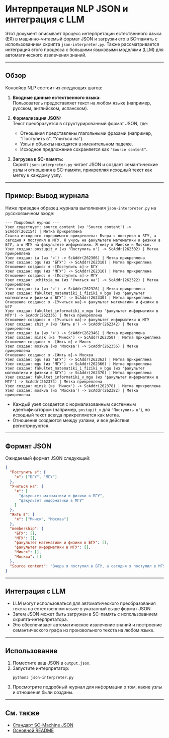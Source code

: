 # Интерпретация NLP JSON и интеграция с LLM

Этот документ описывает процесс интерпретации естественного языка (ЕЯ) в машинно-читаемый формат JSON и загрузки его в SC-память с использованием скрипта `json-interpreter.py`. Также рассматривается интеграция этого процесса с большими языковыми моделями (LLM) для автоматического извлечения знаний.

---

## Обзор

Конвейер NLP состоит из следующих шагов:

1. **Входные данные естественного языка:**  
   Пользователь предоставляет текст на любом языке (например, русском, английском, испанском).

2. **Формализация JSON:**  
   Текст преобразуется в структурированный формат JSON, где:
   - Отношения представлены глагольными фразами (например, "Поступить в", "Учиться на").
   - Узлы и объекты находятся в именительном падеже.
   - Исходное предложение сохраняется как `"Source content"`.

3. **Загрузка в SC-память:**  
   Скрипт `json-interpreter.py` читает JSON и создает семантические узлы и отношения в SC-памяти, прикрепляя исходный текст как метку к каждому узлу.

---

## Пример: Вывод журнала

Ниже приведен образец журнала выполнения `json-interpreter.py` на русскоязычном входе:

```
--- Подробный журнал ---
Узел существует: source_content (из 'Source content') -> ScAddr(262154) | Метка прикреплена
Ссылка исходного содержимого прикреплена: Вчера я поступил в БГУ, а сегодня я поступил в МГУ. Я учусь на факультете математики и физики в БГУ, а в МГУ на факультете информатики. Я живу в Минске и Москве.
Узел создан: postupit_v (из 'Поступить в') -> ScAddr(262302) | Метка прикреплена
Узел создан: ia (из 'я') -> ScAddr(262306) | Метка прикреплена
Узел создан: bgu (из 'БГУ') -> ScAddr(262310) | Метка прикреплена
Отношение создано: я -[Поступить в]-> БГУ
Узел создан: mgu (из 'МГУ') -> ScAddr(262316) | Метка прикреплена
Отношение создано: я -[Поступить в]-> МГУ
Узел создан: uchitsia_na (из 'Учиться на') -> ScAddr(262322) | Метка прикреплена
Узел создан: ia (из 'я') -> ScAddr(262326) | Метка прикреплена
Узел создан: fakultet_matematiki_i_fiziki_v_bgu (из 'факультет математики и физики в БГУ') -> ScAddr(262330) | Метка прикреплена
Отношение создано: я -[Учиться на]-> факультет математики и физики в БГУ
Узел создан: fakultet_informatiki_v_mgu (из 'факультет информатики в МГУ') -> ScAddr(262336) | Метка прикреплена
Отношение создано: я -[Учиться на]-> факультет информатики в МГУ
Узел создан: zhit_v (из 'Жить в') -> ScAddr(262342) | Метка прикреплена
Узел создан: ia (из 'я') -> ScAddr(262346) | Метка прикреплена
Узел создан: minsk (из 'Минск') -> ScAddr(262350) | Метка прикреплена
Отношение создано: я -[Жить в]-> Минск
Узел создан: moskva (из 'Москва') -> ScAddr(262356) | Метка прикреплена
Отношение создано: я -[Жить в]-> Москва
Узел создан: bgu (из 'БГУ') -> ScAddr(262362) | Метка прикреплена
Узел создан: mgu (из 'МГУ') -> ScAddr(262366) | Метка прикреплена
Узел создан: fakultet_matematiki_i_fiziki_v_bgu (из 'факультет математики и физики в БГУ') -> ScAddr(262370) | Метка прикреплена
Узел создан: fakultet_informatiki_v_mgu (из 'факультет информатики в МГУ') -> ScAddr(262374) | Метка прикреплена
Узел создан: minsk (из 'Минск') -> ScAddr(262378) | Метка прикреплена
Узел создан: moskva (из 'Москва') -> ScAddr(262382) | Метка прикреплена
```

- Каждый узел создается с нормализованным системным идентификатором (например, `postupit_v` для `"Поступить в"`), но исходный текст всегда прикрепляется как метка.
- Отношения создаются между узлами, и все действия регистрируются.

---

## Формат JSON

Ожидаемый формат JSON следующий:

```json
{
  "Поступить в": {
    "я": ["БГУ", "МГУ"]
  },
  "Учиться на": {
    "я": [
      "факультет математики и физики в БГУ",
      "факультет информатики в МГУ"
    ]
  },
  "Жить в": {
    "я": ["Минск", "Москва"]
  },
  "membership": {
    "БГУ": [],
    "МГУ": [],
    "факультет математики и физики в БГУ": [],
    "факультет информатики в МГУ": [],
    "Минск": [],
    "Москва": []
  },
  "Source content": "Вчера я поступил в БГУ, а сегодня я поступил в МГУ. Я учусь на факультете математики и физики в БГУ, а в МГУ на факультете информатики. Я живу в Минске и Москве."
}
```

---

## Интеграция с LLM

- LLM могут использоваться для автоматического преобразования текста на естественном языке в указанный выше формат JSON.
- Затем JSON может быть загружен в SC-память с использованием скрипта-интерпретатора.
- Это обеспечивает автоматическое извлечение знаний и построение семантического графа из произвольного текста на любом языке.

---

## Использование

1. Поместите ваш JSON в `output.json`.
2. Запустите интерпретатор:
   ```
   python3 json-interpreter.py
   ```
3. Просмотрите подробный журнал для информации о том, какие узлы и отношения были созданы.

---

## См. также

- [Стандарт SC-Machine JSON](./json-prompt.md)
- [Основной README](../README.md)
